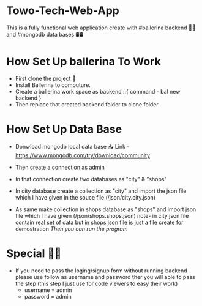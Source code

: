 # Towo-Tech-Web-App

This is a fully functional web application create with #ballerina backend 💃💃 and #mongodb data bases 🛢🛢

# How Set Up ballerina To Work  

- First clone the project  🔗 
- Install Ballerina to computure.
- Create a ballerina work space as backend ::{ command - bal new backend  }
- Then replace that created backend folder to clone folder  

# How Set Up Data Base 

- Donwload mongodb local data base 📥
    Link - https://www.mongodb.com/try/download/community
  
- Then create a connection as admin
- In that connection create two databases as "city" & "shops"

- In city database create a collection as "city" and import the json file which I have given in the souce file (/json/city.city.json)
- As same make collection in shops database as "shops" and import json file which I have given (/json/shops.shops.json)
    note- in city json file contain real set of data but in shops json file is just a file create for demostration
*Then you can run the program* 

# Special 💎💎

- If you need to pass the loging/signup form without running backend please use follow as username and password ther you will able to pass the step
    (this step I just use for code viewers to easy their work)
  - username = admin
  - password = admin 
